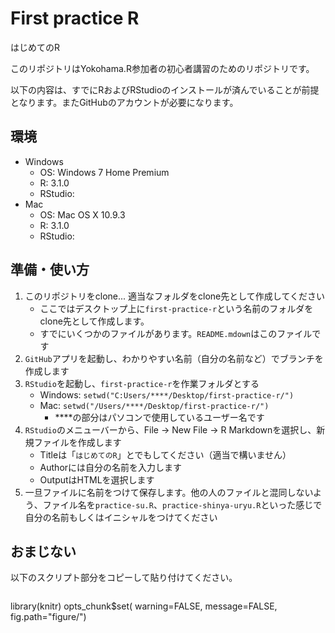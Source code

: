 First practice R
=====

はじめてのR

このリポジトリはYokohama.R参加者の初心者講習のためのリポジトリです。

以下の内容は、すでにRおよびRStudioのインストールが済んでいることが前提となります。またGitHubのアカウントが必要になります。

## 環境

* Windows
    * OS: Windows 7 Home Premium
    * R: 3.1.0
    * RStudio: 
* Mac
    * OS: Mac OS X 10.9.3
    * R: 3.1.0
    * RStudio: 

## 準備・使い方

1. このリポジトリをclone... 適当なフォルダをclone先として作成してください
    * ここではデスクトップ上に`first-practice-r`という名前のフォルダをclone先として作成します。
    * すでにいくつかのファイルがあります。`README.mdown`はこのファイルです	
1. `GitHub`アプリを起動し、わかりやすい名前（自分の名前など）でブランチを作成します
1. `RStudio`を起動し、`first-practice-r`を作業フォルダとする
    * Windows:  `setwd("C:Users/****/Desktop/first-practice-r/")`
    * Mac:      `setwd("/Users/****/Desktop/first-practice-r/")`
        * \****の部分はパソコンで使用しているユーザー名です
1. `RStudio`のメニューバーから、File -> New File -> R Markdownを選択し、新規ファイルを作成します
    * Titleは「`はじめてのR`」とでもしてください（適当で構いません）
    * Authorには自分の名前を入力します
    * OutputはHTMLを選択します
1. 一旦ファイルに名前をつけて保存します。他の人のファイルと混同しないよう、ファイル名を`practice-su.R`、`practice-shinya-uryu.R`といった感じで自分の名前もしくはイニシャルをつけてください

## おまじない

以下のスクリプト部分をコピーして貼り付けてください。

> ```{r, global_option, include=FALSE}
library(knitr)
opts_chunk$set(
  warning=FALSE,
  message=FALSE,
  fig.path="figure/")
```
